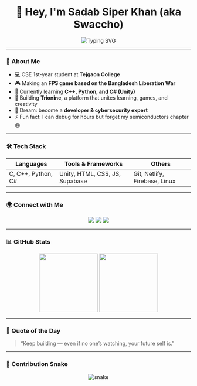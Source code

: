 <h1 align="center">👋 Hey, I'm Sadab Siper Khan (aka Swaccho)</h1>

<p align="center">
  <img src="https://readme-typing-svg.demolab.com?font=Fira+Code&pause=1000&color=36BCF7&center=true&vCenter=true&width=500&lines=Developer+in+Progress...;CSE+Student+%7C+Game+%26+App+Dev+Enthusiast;Building+Trionine+%F0%9F%92%BB" alt="Typing SVG" />
</p>

---

### 🧠 About Me
- 💻 CSE 1st-year student at **Tejgaon College**  
- 🎮 Making an **FPS game based on the Bangladesh Liberation War**  
- 🌱 Currently learning **C++, Python, and C# (Unity)**  
- 🧩 Building **Trionine**, a platform that unites learning, games, and creativity  
- 💭 Dream: become a **developer & cybersecurity expert**  
- ⚡ Fun fact: I can debug for hours but forget my semiconductors chapter 😅  

---

### 🛠️ Tech Stack
| Languages | Tools & Frameworks | Others |
|------------|--------------------|---------|
| C, C++, Python, C# | Unity, HTML, CSS, JS, Supabase | Git, Netlify, Firebase, Linux |

---

### 🌍 Connect with Me
<p align="center">
  <a href="https://github.com/sadabsiperkhan" target="_blank"><img src="https://img.shields.io/badge/GitHub-181717?style=for-the-badge&logo=github&logoColor=white"></a>
  <a href="mailto:sadabsiperkhan@example.com"><img src="https://img.shields.io/badge/Email-D14836?style=for-the-badge&logo=gmail&logoColor=white"></a>
  <a href="https://linkedin.com/in/sadabsiperkhan"><img src="https://img.shields.io/badge/LinkedIn-0A66C2?style=for-the-badge&logo=linkedin&logoColor=white"></a>
</p>

---

### 📊 GitHub Stats
<p align="center">
  <img src="https://github-readme-stats.vercel.app/api?username=sadabsiperkhan&show_icons=true&theme=tokyonight" height="160px"/>
  <img src="https://github-readme-streak-stats.herokuapp.com/?user=sadabsiperkhan&theme=tokyonight" height="160px"/>
</p>

---

### 🎯 Quote of the Day
> “Keep building — even if no one’s watching, your future self is.”

---

### 🐍 Contribution Snake
<p align="center">
  <img src="https://raw.githubusercontent.com/sadabsiperkhan/sadabsiperkhan/output/github-contribution-grid-snake.svg" alt="snake" />
</p>
